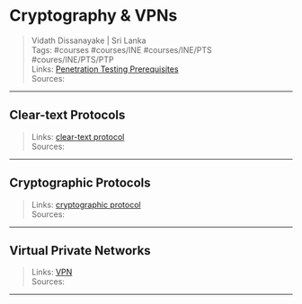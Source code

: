 # Cryptography & VPNs

> Vidath Dissanayake | Sri Lanka  
> Tags: #courses #courses/INE #courses/INE/PTS #coures/INE/PTS/PTP  
> Links: [Penetration Testing Prerequisites](../Penetration%20Testing%20Prerequisites.md)  
> Sources:  

---

## Clear-text Protocols

> Links: [clear-text protocol](../../../../../cryptography/secure%20communication/secure%20communication%20protocols/clear-text%20protocol.md)  
> Sources:  

---

## Cryptographic Protocols

> Links: [cryptographic protocol](../../../../../cryptography/secure%20communication/secure%20communication%20protocols/cryptographic%20protocol.md)  
> Sources:  

---

## Virtual Private Networks

> Links: [VPN](../../../../../cryptography/secure%20communication/secure%20communication%20protocols/VPN.md)  
> Sources:  

---